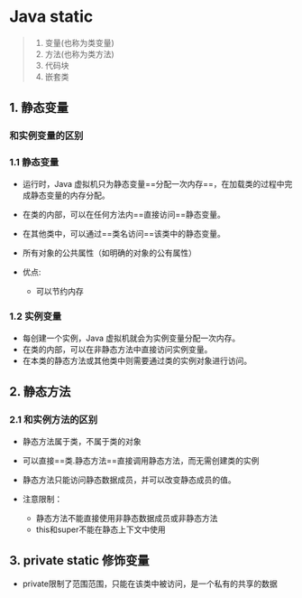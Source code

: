 # Java static

> 1. 变量(也称为类变量)
> 2. 方法(也称为类方法)
> 3. 代码块
> 4. 嵌套类



## 1. 静态变量

### 和实例变量的区别

### 1.1 静态变量

- 运行时，Java 虚拟机只为静态变量==分配一次内存==，在加载类的过程中完成静态变量的内存分配。
- 在类的内部，可以在任何方法内==直接访问==静态变量。
- 在其他类中，可以通过==类名访问==该类中的静态变量。

- 所有对象的公共属性（如明确的对象的公有属性）
- 优点:
  - 可以节约内存

### 1.2 实例变量

- 每创建一个实例，Java 虚拟机就会为实例变量分配一次内存。
- 在类的内部，可以在非静态方法中直接访问实例变量。
- 在本类的静态方法或其他类中则需要通过类的实例对象进行访问。



## 2. 静态方法

### 2.1 和实例方法的区别



- 静态方法属于类，不属于类的对象
- 可以直接==类.静态方法==直接调用静态方法，而无需创建类的实例
- 静态方法只能访问静态数据成员，并可以改变静态成员的值。
- 注意限制：

  - 静态方法不能直接使用非静态数据成员或非静态方法
  - this和super不能在静态上下文中使用
  



## 3. private static 修饰变量

- private限制了范围范围，只能在该类中被访问，是一个私有的共享的数据